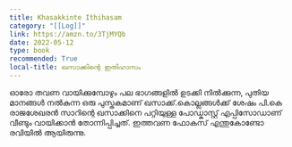 ```yaml
---
title: Khasakkinte Ithihasam
category: "[[Log]]"
link: https://amzn.to/3TjMYQb
date: 2022-05-12
type: book
recommended: True
local-title: ഖസാക്കിന്റെ ഇതിഹാസം
---
```

ഓരോ തവണ വായിക്കുമ്പോഴും പല ഭാഗങ്ങളിൽ ഉടക്കി നിൽക്കുന്ന, പുതിയ മാനങ്ങൾ നൽകുന്ന ഒരു പുസ്തകമാണ് ഖസാക്ക്.കൊല്ലങ്ങൾക്ക് ശേഷം പി.കെ രാജശേഖരൻ സാറിന്റെ ഖസാക്കിനെ പറ്റിയുള്ള പോഡ്കാസ്റ്റ് എപ്പിസോഡാണ് വീണ്ടും വായിക്കാൻ തോന്നിപ്പിച്ചത്. ഇത്തവണ ഫോകസ് എന്തുകോണ്ടോ രവിയിൽ ആയിരുന്നു.

